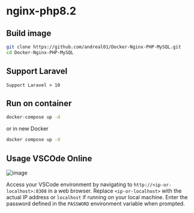 nginx-php8.2
==========
Build image
-----------

```bash
git clone https://github.com/andreal01/Docker-Nginx-PHP-MySQL.git
cd Docker-Nginx-PHP-MySQL

```

Support Laravel
-------------
```
Support Laravel > 10
```

Run on container
-------------
```bash
docker-compose up -d
```
or in new Docker
```bash
docker compose up -d
```
## Usage VSCOde Online
![image](https://github.com/andri-andreal/Docker-Nginx-PHP-MySQL-VSCode_Online/assets/17041965/1958ebbc-2c61-4e4b-8513-d132a0d7448f)


Access your VSCode environment by navigating to `http://<ip-or-localhost>:8308` in a web browser. Replace `<ip-or-localhost>` with the actual IP address or `localhost` if running on your local machine. Enter the password defined in the `PASSWORD` environment variable when prompted.

